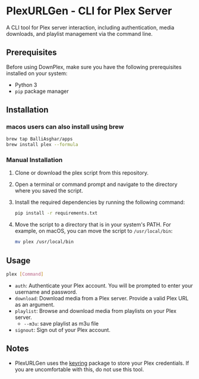 # PlexURLGen - CLI for Plex Server

A CLI tool for Plex server interaction, including authentication, media downloads, and playlist management via the command line.

## Prerequisites

Before using DownPlex, make sure you have the following prerequisites installed on your system:

- Python 3
- `pip` package manager

## Installation

### macos users can also install using brew

```bash
brew tap BalliAsghar/apps
brew install plex --formula
```

### Manual Installation

1. Clone or download the plex script from this repository.

2. Open a terminal or command prompt and navigate to the directory where you saved the script.

3. Install the required dependencies by running the following command:

   ```bash
   pip install -r requirements.txt
   ```

4. Move the script to a directory that is in your system's PATH. For example, on macOS, you can move the script to `/usr/local/bin`:

   ```bash
   mv plex /usr/local/bin
   ```

## Usage

```bash
plex [Command]
```

- `auth`: Authenticate your Plex account. You will be prompted to enter your username and password.
- `download`: Download media from a Plex server. Provide a valid Plex URL as an argument.
- `playlist`: Browse and download media from playlists on your Plex server.
  - `--m3u`: save playlist as m3u file
- `signout`: Sign out of your Plex account.

## Notes

- PlexURLGen uses the [keyring](https://pypi.org/project/keyring) package to store your Plex credentials. If you are uncomfortable with this, do not use this tool.
